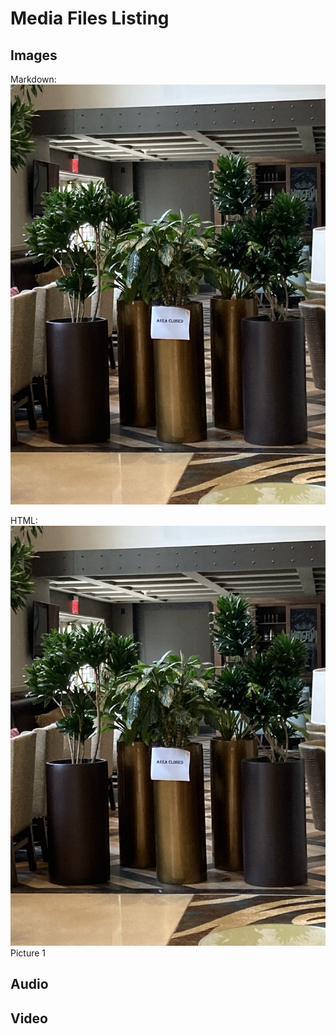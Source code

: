 # Media Files Listing


## Images

Markdown:
![Picture 1](media/photos/1.jpg)

HTML:
<img src= "media/photos/1.jpg">Picture 1</img>

## Audio


## Video




